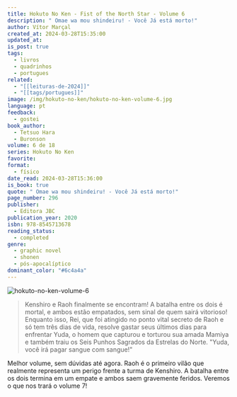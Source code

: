 ```yaml
---
title: Hokuto No Ken - Fist of the North Star - Volume 6
description: " Omae wa mou shindeiru! - Você Já está morto!"
author: Vítor Marçal
created_at: 2024-03-28T15:35:00
updated_at: 
is_post: true
tags:
  - livros
  - quadrinhos
  - portugues
related:
  - "[[leituras-de-2024]]"
  - "[[tags/portugues]]"
image: /img/hokuto-no-ken/hokuto-no-ken-volume-6.jpg
language: pt
feedback:
  - gostei
book_author:
  - Tetsuo Hara
  - Buronson
volume: 6 de 18
series: Hokuto No Ken
favorite: 
format:
  - físico
date_read: 2024-03-28T15:36:00
is_book: true
quote: " Omae wa mou shindeiru! - Você Já está morto!"
page_number: 296
publisher:
  - Editora JBC
publication_year: 2020
isbn: 978-8545713678
reading_status:
  - completed
genre:
  - graphic novel
  - shonen
  - pós-apocalíptico
dominant_color: "#6c4a4a"
---
```


![hokuto-no-ken-volume-6](img/hokuto-no-ken/hokuto-no-ken-volume-6.jpg)

> Kenshiro e Raoh finalmente se encontram! A batalha entre os dois é mortal, e ambos estão empatados, sem sinal de quem sairá vitorioso! Enquanto isso, Rei, que foi atingido no ponto vital secreto de Raoh e só tem três dias de vida, resolve gastar seus últimos dias para enfrentar Yuda, o homem que capturou e torturou sua amada Mamiya e também traiu os Seis Punhos Sagrados da Estrelas do Norte. "Yuda, você irá pagar sangue com sangue!"

Melhor volume, sem dúvidas até agora. Raoh é o primeiro vilão que realmente representa um perigo frente a turma de Kenshiro. A batalha entre os dois termina em um empate e ambos saem gravemente feridos. Veremos o que nos trará o volume 7!